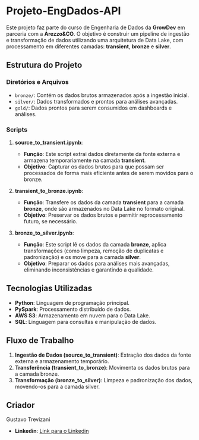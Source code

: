 # Projeto-EngDados-API

Este projeto faz parte do curso de Engenharia de Dados da **GrowDev** em parceria com a **Arezzo&CO**. O objetivo é construir um pipeline de ingestão e transformação de dados utilizando uma arquitetura de Data Lake, com processamento em diferentes camadas: **transient**, **bronze** e **silver**.

## Estrutura do Projeto

### Diretórios e Arquivos

- `bronze/`: Contém os dados brutos armazenados após a ingestão inicial.
- `silver/`: Dados transformados e prontos para análises avançadas.
- `gold/`: Dados prontos para serem consumidos em dashboards e análises.

### Scripts

1. **source_to_transient.ipynb**:
   - **Função**: Este script extrai dados diretamente da fonte externa e armazena temporariamente na camada **transient**.
   - **Objetivo**: Capturar os dados brutos para que possam ser processados de forma mais eficiente antes de serem movidos para o bronze.

2. **transient_to_bronze.ipynb**:
   - **Função**: Transfere os dados da camada **transient** para a camada **bronze**, onde são armazenados no Data Lake no formato original.
   - **Objetivo**: Preservar os dados brutos e permitir reprocessamento futuro, se necessário.

3. **bronze_to_silver.ipynb**:
   - **Função**: Este script lê os dados da camada **bronze**, aplica transformações (como limpeza, remoção de duplicatas e padronização) e os move para a camada **silver**.
   - **Objetivo**: Preparar os dados para análises mais avançadas, eliminando inconsistências e garantindo a qualidade.

## Tecnologias Utilizadas

- **Python**: Linguagem de programação principal.
- **PySpark**: Processamento distribuído de dados.
- **AWS S3**: Armazenamento em nuvem para o Data Lake.
- **SQL**: Linguagem para consultas e manipulação de dados.

## Fluxo de Trabalho

1. **Ingestão de Dados (source_to_transient)**: Extração dos dados da fonte externa e armazenamento temporário.
2. **Transferência (transient_to_bronze)**: Movimenta os dados brutos para a camada bronze.
3. **Transformação (bronze_to_silver)**: Limpeza e padronização dos dados, movendo-os para a camada silver.

## Criador

Gustavo Trevizani
- **Linkedin**: [Link para o Linkedin](https://www.linkedin.com/in/gustavo-trevizani-39135a2b7)
